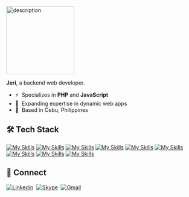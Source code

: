 <!--## Hi there 👋 
<!--<img src="giphy.gif" alt="description" height="400">-->
<img src="luffy-gear-5-icegif-5.gif" alt="description" height="180">


**Jeri**, a backend web developer.
- ⚡ &nbsp;Specializes in **PHP** and **JavaScript**
- 🚀 &nbsp;Expanding expertise in dynamic web apps
- 📍 &nbsp;Based in Cebu, Philippines

<!--
- ⚡ &nbsp;**PHP** | **JS** Enthusiast
- 🚀 &nbsp;Building cool and functional web apps
- 🌱 &nbsp;Always learning, always improving
-->
<!--
### 💻 Proficient
- Specializes in developing solutions using PHP and JavaScript.
- Actively expanding expertise in building dynamic web applications with Laravel and React.
- Currently honing skills in API development, while showcasing competence in Database Management and a solid grasp of Object-Oriented Programming principles.
-->

## 🛠️ Tech Stack

<!--
[![JavaScript](https://img.shields.io/badge/javascript-black.svg?style=for-the-badge&logo=javascript&logoColor=%23F7DF1E)](https://www.javascript.com/)
[![PHP](https://img.shields.io/badge/php-black.svg?style=for-the-badge&logo=php)](https://www.php.net/)
[![Laravel](https://img.shields.io/badge/laravel-black.svg?style=for-the-badge&logo=laravel)](https://laravel.com/)
[![React](https://img.shields.io/badge/react-black.svg?style=for-the-badge&logo=react&logoColor=%2361DAFB)](https://react.dev/)
[![Next JS](https://img.shields.io/badge/Next-black?style=for-the-badge&logo=next.js)](https://nextjs.org/)
[![Redux](https://img.shields.io/badge/redux-black.svg?style=for-the-badge&logo=redux)](https://redux.js.org/)
[![Vite](https://img.shields.io/badge/vite-black.svg?style=for-the-badge&logo=vite)](https://vitejs.dev/)
[![TailwindCSS](https://img.shields.io/badge/tailwindcss-black.svg?style=for-the-badge&logo=tailwind-css)](https://tailwindcss.com/)
[![Bootstrap](https://img.shields.io/badge/bootstrap-black.svg?style=for-the-badge&logo=bootstrap)](https://getbootstrap.com/)
[![MySQL](https://img.shields.io/badge/mysql-black.svg?style=for-the-badge&logo=mysql)](https://www.mysql.com/)
[![Postman](https://img.shields.io/badge/Postman-black?style=for-the-badge&logo=postman)](https://www.postman.com/product/what-is-postman/)
[![Docker](https://img.shields.io/badge/docker-black.svg?style=for-the-badge&logo=docker)](https://www.docker.com/)
[![Git](https://img.shields.io/badge/git-black.svg?style=for-the-badge&logo=git)](https://www.git-scm.com/)
[![cPanel](https://img.shields.io/badge/cPanel-black.svg?style=for-the-badge&logo=cPanel)](https://cpanel.net/)
-->

<!--
![My Skills](https://skillicons.dev/icons?i=laravel,react,mysql,bootstrap,jquery,git,docker,vscode)

[![My Skills](https://skillicons.dev/icons?i=js)](https://www.javascript.com/)
[![My Skills](https://skillicons.dev/icons?i=redux)](https://redux.js.org/)
[![My Skills](https://skillicons.dev/icons?i=bootstrap)](https://getbootstrap.com/)
[![My Skills](https://skillicons.dev/icons?i=php)](https://www.php.net/)
[![My Skills](https://skillicons.dev/icons?i=html)](https://html.com/)
[![My Skills](https://skillicons.dev/icons?i=css)](https://developer.mozilla.org/en-US/docs/Web/CSS)
-->

[![My Skills](https://skillicons.dev/icons?i=laravel)](https://laravel.com/)
[![My Skills](https://skillicons.dev/icons?i=react)](https://react.dev/)
[![My Skills](https://skillicons.dev/icons?i=ts)](https://www.typescriptlang.org/)
[![My Skills](https://skillicons.dev/icons?i=nextjs)](https://nextjs.org/)
[![My Skills](https://skillicons.dev/icons?i=tailwind)](https://tailwindcss.com/)
[![My Skills](https://skillicons.dev/icons?i=mysql)](https://www.mysql.com/)
[![My Skills](https://skillicons.dev/icons?i=postman)](https://www.postman.com/product/what-is-postman/)
[![My Skills](https://skillicons.dev/icons?i=docker)](https://www.docker.com/)
[![My Skills](https://skillicons.dev/icons?i=git)](https://www.git-scm.com/)


## 📧 Connect
<!--
[jericotilacas@gmail.com](mailto:jericotilacas@gmail.com)
-->

[![Linkedin](https://img.shields.io/badge/LinkedIn-0077B5?style=for-the-badge&logo=linkedin&logoColor=white)](https://www.linkedin.com/in/jerico-tilacas-57896218b)&nbsp;
[![Skype](https://img.shields.io/badge/Skype-00AFF0?style=for-the-badge&logo=skype&logoColor=white)](https://join.skype.com/invite/dI21hhr3ZaQC)&nbsp;
[![Gmail](https://img.shields.io/badge/Gmail-D14836?style=for-the-badge&logo=gmail&logoColor=white)](mailto:jericotilacas@gmail.com)&nbsp;

